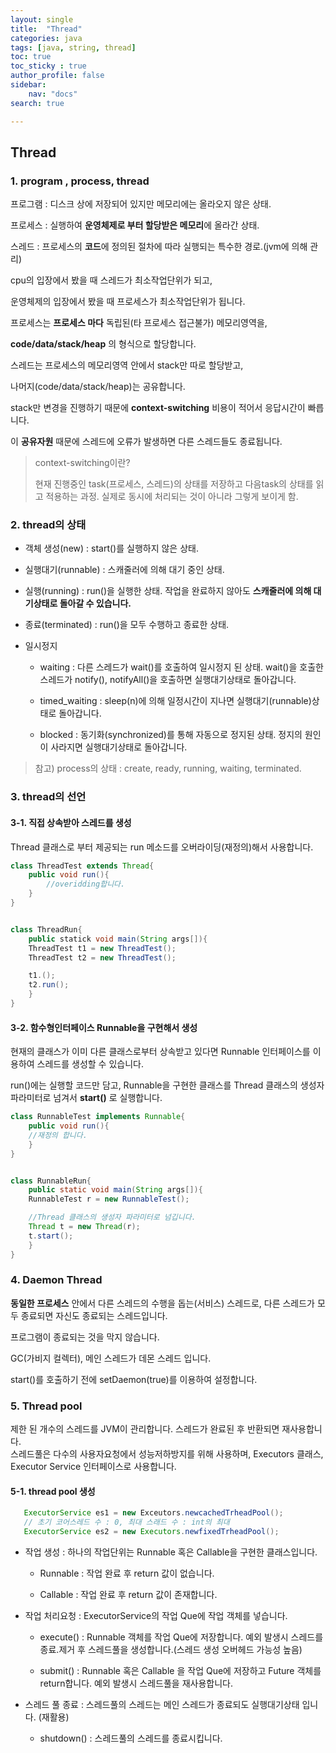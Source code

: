 ```yaml
---
layout: single
title:  "Thread"
categories: java
tags: [java, string, thread]
toc: true
toc_sticky : true
author_profile: false
sidebar:
    nav: "docs"
search: true

---
```


## Thread

### 1. program , process, thread

프로그램 : 디스크 상에 저장되어 있지만 메모리에는 올라오지 않은 상태.  

프로세스 : 실행하여 **운영체제로 부터 할당받은 메모리**에 올라간 상태.   

스레드 : 프로세스의 **코드**에 정의된 절차에 따라 실행되는 특수한 경로.(jvm에 의해 관리)  

cpu의 입장에서 봤을 때 스레드가 최소작업단위가 되고,   

운영체제의 입장에서 봤을 때 프로세스가 최소작업단위가 됩니다.  

프로세스는 **프로세스 마다** 독립된(타 프로세스 접근불가) 메모리영역을,  

**code/data/stack/heap** 의 형식으로 할당합니다.  

스레드는 프로세스의 메모리영역 안에서 stack만 따로 할당받고,  

나머지(code/data/stack/heap)는 공유합니다.   

stack만 변경을 진행하기 때문에 __context-switching__ 비용이 적어서 응답시간이 빠릅니다.  

이 **공유자원** 때문에 스레드에 오류가 발생하면 다른 스레드들도 종료됩니다.  

> context-switching이란?
> 
> 현재 진행중인 task(프로세스, 스레드)의 상태를 저장하고 다음task의 상태를 읽고 적용하는 과정. 실제로 동시에 처리되는 것이 아니라 그렇게 보이게 함.

### 2. thread의 상태

- 객체 생성(new) : start()를 실행하지 않은 상태.

- 실행대기(runnable) : 스캐줄러에 의해 대기 중인 상태.

- 실행(running) : run()을 실행한 상태. 작업을 완료하지 않아도 __스캐줄러에 의해 대기상태로 돌아갈 수 있습니다.__

- 종료(terminated) : run()을 모두 수행하고 종료한 상태.

- 일시정지
  
  - waiting : 다른 스레드가 wait()를 호출하여 일시정지 된 상태. wait()을 호출한 스레드가 notify(), notifyAll()을 호출하면 실행대기상태로 돌아갑니다.
  
  - timed_waiting : sleep(n)에 의해 일정시간이 지나면 실행대기(runnable)상태로 돌아갑니다.
  
  - blocked : 동기화(synchronized)를 통해 자동으로 정지된 상태. 정지의 원인이 사라지면 실행대기상태로 돌아갑니다.

> 참고) process의 상태 : create, ready, running, waiting, terminated.

### 3. thread의 선언

#### 3-1. 직접 상속받아 스레드를 생성

Thread 클래스로 부터 제공되는 run 메소드를 오버라이딩(재정의)해서 사용합니다.

```java
class ThreadTest extends Thread{
    public void run(){
        //overidding합니다.
    }
}


class ThreadRun{
    public statick void main(String args[]){
    ThreadTest t1 = new ThreadTest();
    ThreadTest t2 = new ThreadTest();

    t1.();
    t2.run();
    }
}
```

#### 3-2. 함수형인터페이스 Runnable을 구현해서 생성

현재의 클래스가 이미 다른 클래스로부터 상속받고 있다면 Runnable 인터페이스를 이용하여 스레드를 생성할 수 있습니다.

run()에는 실행할 코드만 담고, Runnable을 구현한 클래스를 Thread 클래스의 생성자 파라미터로 넘겨서 __start()__ 로 실행합니다.

```java
class RunnableTest implements Runnable{
    public void run(){
    //재정의 합니다.
    }
}


class RunnableRun{
    public static void main(String args[]){
    RunnableTest r = new RunnableTest();

    //Thread 클래스의 생성자 파라미터로 넘깁니다.
    Thread t = new Thread(r);
    t.start();
    }
}
```

### 4. Daemon Thread

__동일한 프로세스__ 안에서 다른 스레드의 수행을 돕는(서비스) 스레드로, 다른 스레드가 모두 종료되면 자신도 종료되는 스레드입니다.  

프로그램이 종료되는 것을 막지 않습니다.  

GC(가비지 컬렉터), 메인 스레드가 데몬 스레드 입니다.  

start()를 호출하기 전에 setDaemon(true)를 이용하여 설정합니다.  

### 5. Thread pool

제한 된 개수의 스레드를 JVM이 관리합니다. 스레드가 완료된 후 반환되면 재사용합니다.  
스레드풀은 다수의 사용자요청에서 성능저하방지를 위해 사용하며, Executors 클래스, Executor Service 인터페이스로 사용합니다.  

#### 5-1. thread pool 생성

```java
   ExecutorService es1 = new Exceutors.newcachedTrheadPool();
   // 초기 코어스레드 수 : 0, 최대 스래드 수 : int의 최대        
   ExecutorService es2 = new Executors.newfixedTrheadPool();
```

- 작업 생성 : 하나의 작업단위는 Runnable 혹은 Callable을 구현한 클래스입니다.
  
  - Runnable : 작업 완료 후 return 값이 없습니다.
  
  - Callable : 작업 완료 후 return 값이 존재합니다.

- 작업 처리요청 : ExecutorService의 작업 Que에 작업 객체를 넣습니다.
  
  - execute() : Runnable 객체를 작업 Que에 저장합니다. 예외 발생시 스레드를 종료.제거 후 스레드풀을 생성합니다.(스레드 생성 오버헤드 가능성 높음)
  
  - submit() : Runnable 혹은 Callable 을 작업 Que에 저장하고 Future 객체를 return합니다. 예외 발생시 스레드풀을 재사용합니다.

- 스레드 풀 종료 : 스레드풀의 스레드는 메인 스레드가 종료되도 실행대기상태 입니다. (재활용)
  
  - shutdown() : 스레드풀의 스레드를 종료시킵니다.